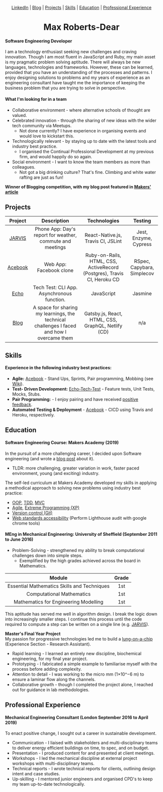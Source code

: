 <div align ="center">
 
[LinkedIn](https://www.linkedin.com/in/maxrobertsdear/) | 
[Blog](https://www.maxrobertsdear.com/) | 
[Projects](#githubProjects) | 
[Skills](#skills) | 
[Education](#education) | 
[Professional Experience](#professionalExperience) 
 
</div>

<h1 align="center">Max Roberts-Dear</h1>

#### Software Engineering Developer

I am a technology enthusiast seeking new challenges and craving innovation. Though I am most fluent in JavaScript and Ruby, my main asset is my pragmatic problem solving aptitude. There will always be new languages, technologies and frameworks. However, these can be learned, provided that you have an understanding of the processes and patterns. I enjoy designing solutions to problems and my years of experience as an engineering consultant have taught me the importance of keeping the business problem that you are trying to solve in perspective.


#### What I'm looking for in a team

* Collaborative environment - where alternative schools of thought are valued.
* Celebrated innovation -  through the sharing of new ideas with the wider tech community via Meetups. 
  * Not done currently? I have experience in organising events and would love to kickstart this.
* Technologically relevant - by staying up to date with the latest tools and industry best practice. 
  * I organised the Continual Professional Development at my previous firm, and would happily do so again.
* Social environment - I want to know the team members as more than colleagues. 
  * Not got a big drinking culture? That's fine. Climbing and white water rafting are just as fun!
  
**Winner of Blogging competition, with my blog post featured in [Makers' article]( https://blog.makersacademy.com/we-are-all-makers-blog-winners-f88fd42c3369)**

## <a name = "githubProjects">Projects</a>

| Project     | Description | Technologies | Testing |
|:-----------:|:-------------:| :------------:| :------------:|
| [JARVIS](https://github.com/MaxRobertsDear/Jarvis-App) | Phone App: Day's report for weather, commute and meetings | React-Native.js, Travis CI, JSLint | Jest, Enzyme, Cypress |
| [Acebook](https://github.com/MaxRobertsDear/acebook-Isambard) | Web App: Facebook clone | Ruby-on-Rails, HTML, CSS, ActiveRecord (Postgres), Travis CI, Heroku CD | RSpec, Capybara, Simplecov |
| [Echo](https://github.com/MaxRobertsDear/Echo-Extended/blob/master/README.md) | Tech Test: CLI App. Asynchronous function. | JavaScript | Jasmine |
| [Blog](https://www.maxrobertsdear.com/) | A space for sharing my learnings, the technical challenges I faced and how I overcame them | Gatsby.js, React, HTML, CSS, GraphQL, Netlify (CD) | n/a |


## <a name = "skills">Skills</a>

#### Experience in the following industry best practices:

* **Agile:** [Acebook](https://github.com/MaxRobertsDear/acebook-Isambard) - Stand Ups, Sprints, Pair programming, Mobbing (see [Wiki](https://github.com/MaxRobertsDear/acebook-Isambard/wiki)).
* **Test- Driven Development:** [Echo-Tech-Test](https://github.com/MaxRobertsDear/Echo/blob/master/README.md) - Feature tests, Unit Tests, Mocks, Stubs.
* **Pair Programming:**  - I enjoy pairing and have received [positive feedback](https://github.com/MaxRobertsDear/Pair-Programming-Feedback/blob/master/README.md).
* **Automated Testing & Deployment**  - [Acebook](https://github.com/MaxRobertsDear/acebook-Isambard) - CICD using Travis and Heroku, respectively.



## <a name = "education">Education</a>


#### Software Engineering Course: Makers Academy (2019)

In the pursuit of a more challenging career, I decided upon Software engineering (and wrote a [blog post](https://www.maxrobertsdear.com/mech-to-software/) about it). 
* TLDR: more challenging, greater variation in work, faster paced environment, young (and exciting) industry.

The self-led curriculum at Makers Academy developed my skills in applying a methodical approach to solving new problems using industry best practice:

* [OOP](https://www.maxrobertsdear.com/Acebook-8/), [TDD](https://www.maxrobertsdear.com/os-w2/), [MVC](https://www.maxrobertsdear.com/Acebook-2/)
* [Agile](https://www.maxrobertsdear.com/Acebook-3/), [Extreme Programming (XP)](https://www.maxrobertsdear.com/Acebook-4/)
* [Version control (Git)](https://www.maxrobertsdear.com/PC-W1/)
* [Web standards accessibility](https://www.maxrobertsdear.com/) (Perform Lighthouse audit with google chrome tools)




#### MEng in Mechanical Engineering: University of Sheffield (September 2011 to June 2016)

* Problem-Solving - strengthened my ability to break computational challenges down into simple steps.  
  * Exemplified by the high grades achieved across the board in Mathematics. 
  


| Module | Grade |
| :----: | :---: |
| Essential Mathematics Skills and Techniques | 1st |
| Computational Mathematics | 1st |
| Mathematics for Engineering Modelling | 1st |


This aptitude has served me well in algorithm design. I break the logic down into increasingly smaller steps. I continue this process until the code required to compute a step can be written on a single line (e.g. [JARVIS](https://github.com/MaxRobertsDear/Jarvis-App)).

**Master's Final Year Project**  
My passion for progressive technologies led me to build a [lung-on-a-chip](https://www.linkedin.com/in/maxrobertsdear/#experience-section) (Experience Section - Research Assistant).

* Rapid learning - I learned an entirely new discipline, biochemical engineering, for my final year project. 
* Prototyping - I fabricated a simple example to familiarise myself with the process before adding complexity. 
* Attention to detail - I was working to the micro mm (1×10^−6 m) to ensure a laminar flow along the channels.
* Collaborative growth - though I completed the project alone, I reached out for guidance in lab methodologies. 



## <a name = "professionalExperience">Professional Experience</a>

#### Mechanical Engineering Consultant (London September 2016 to April 2019)
To enact positive change, I sought out a career in sustainable development. 

* Communication - I liaised with stakeholders and multi-disciplinary teams to deliver energy efficient buildings on time, to spec, and on budget.
* Presentation - I produced content for and presented at client meetings.
* Workshops -  I led the mechanical discipline at external project workshops with multi-disciplinary teams.
* Technical reports - I wrote technical reports for clients, outlining design intent and case studies.
* Up-skilling - I mentored junior engineers and organised CPD's to keep my team up-to-date technologically.


